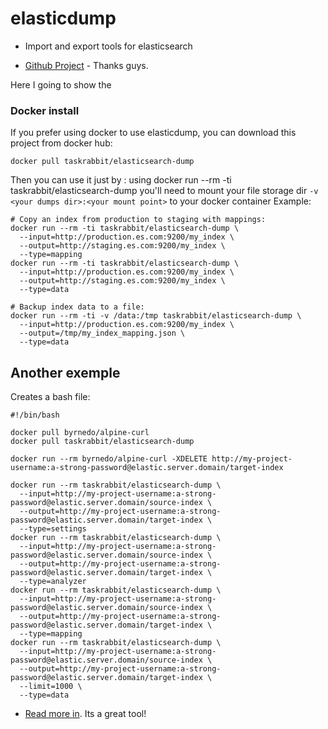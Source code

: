 # elasticdump
- Import and export tools for elasticsearch

- [Github Project](https://github.com/taskrabbit/elasticsearch-dump) - Thanks guys.

Here I going to show the 

### Docker install 
If you prefer using docker to use elasticdump, you can download this project from docker hub:

```
docker pull taskrabbit/elasticsearch-dump
```

Then you can use it just by :
using docker run --rm -ti taskrabbit/elasticsearch-dump
you'll need to mount your file storage dir `-v <your dumps dir>:<your mount point>` to your docker container
Example:

```
# Copy an index from production to staging with mappings:
docker run --rm -ti taskrabbit/elasticsearch-dump \
  --input=http://production.es.com:9200/my_index \
  --output=http://staging.es.com:9200/my_index \
  --type=mapping
docker run --rm -ti taskrabbit/elasticsearch-dump \
  --input=http://production.es.com:9200/my_index \
  --output=http://staging.es.com:9200/my_index \
  --type=data

# Backup index data to a file:
docker run --rm -ti -v /data:/tmp taskrabbit/elasticsearch-dump \
  --input=http://production.es.com:9200/my_index \
  --output=/tmp/my_index_mapping.json \
  --type=data
```


## Another exemple

Creates a bash file:

```
#!/bin/bash

docker pull byrnedo/alpine-curl
docker pull taskrabbit/elasticsearch-dump

docker run --rm byrnedo/alpine-curl -XDELETE http://my-project-username:a-strong-password@elastic.server.domain/target-index

docker run --rm taskrabbit/elasticsearch-dump \
  --input=http://my-project-username:a-strong-password@elastic.server.domain/source-index \
  --output=http://my-project-username:a-strong-password@elastic.server.domain/target-index \
  --type=settings
docker run --rm taskrabbit/elasticsearch-dump \
  --input=http://my-project-username:a-strong-password@elastic.server.domain/source-index \
  --output=http://my-project-username:a-strong-password@elastic.server.domain/target-index \
  --type=analyzer
docker run --rm taskrabbit/elasticsearch-dump \
  --input=http://my-project-username:a-strong-password@elastic.server.domain/source-index \
  --output=http://my-project-username:a-strong-password@elastic.server.domain/target-index \
  --type=mapping
docker run --rm taskrabbit/elasticsearch-dump \
  --input=http://my-project-username:a-strong-password@elastic.server.domain/source-index \
  --output=http://my-project-username:a-strong-password@elastic.server.domain/target-index \
  --limit=1000 \
  --type=data

```


- [Read more in](https://github.com/taskrabbit/elasticsearch-dump). Its a great tool!